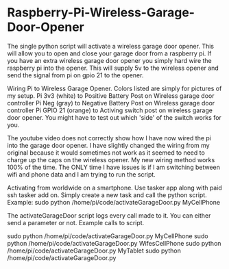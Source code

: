 # Raspberry-Pi-Wireless-Garage-Door-Opener

The single python script will activate a wireless garage door opener.  This will allow you to open and close your garage door from a raspberry pi.  If you have an extra wireless garage door opener you simply hard wire the raspberry pi into the opener.  This will supply 5v to the wireless opener and send the signal from pi on gpio 21 to the opener.  

Wiring Pi to Wireless Garage Opener.  Colors listed are simply for pictures of my setup.
Pi 3v3 (white) to Positive Battery Post on Wireless garage door controller
Pi Neg (gray)  to Negative Battery Post on Wireless garage door controller
Pi GPIO 21 (orange) to Activing switch post on wireless garage door opener.  You might have to test out which 'side' of the switch works for you.  


The youtube video does not correctly show how I have now wired the pi into the garage door opener.  I have slightly changed the wiring from my original because it would sometimes not work as it seemed to need to charge up the caps on the wireless opener.  My new wiring method works 100% of the time.  The ONLY time I have issues is if I am switching between wifi and phone data and I am trying to run the script.

Activating from worldwide on a smartphone.
Use tasker app along with paid ssh tasker add on.  Simply create a new task and call the python script.
Example:  sudo python /home/pi/code/activateGarageDoor.py MyCellPhone

The activateGarageDoor script logs every call made to it.  You can either send a parameter or not.  Example calls to script.

sudo python /home/pi/code/activateGarageDoor.py MyCellPhone
sudo python /home/pi/code/activateGarageDoor.py WifesCellPhone
sudo python /home/pi/code/activateGarageDoor.py MyTablet
sudo python /home/pi/code/activateGarageDoor.py 


